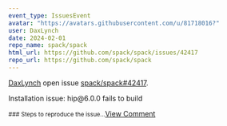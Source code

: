 ```yaml
---
event_type: IssuesEvent
avatar: "https://avatars.githubusercontent.com/u/81718016?"
user: DaxLynch
date: 2024-02-01
repo_name: spack/spack
html_url: https://github.com/spack/spack/issues/42417
repo_url: https://github.com/spack/spack
---
```


<a href='https://github.com/DaxLynch' target='_blank'>DaxLynch</a> open issue <a href='https://github.com/spack/spack/issues/42417' target='_blank'>spack/spack#42417</a>.

<p>Installation issue:  hip@6.0.0 fails to build</p><small>### Steps to reproduce the issue...</small><a href='https://github.com/spack/spack/issues/42417' target='_blank'>View Comment</a>